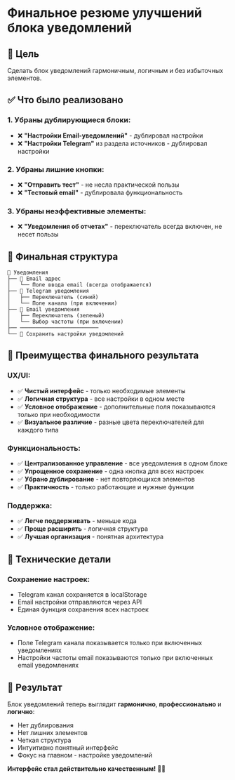 # Финальное резюме улучшений блока уведомлений

## 🎯 Цель
Сделать блок уведомлений гармоничным, логичным и без избыточных элементов.

## ✅ Что было реализовано

### 1. Убраны дублирующиеся блоки:
- ❌ **"Настройки Email-уведомлений"** - дублировал настройки
- ❌ **"Настройки Telegram"** из раздела источников - дублировал настройки

### 2. Убраны лишние кнопки:
- ❌ **"Отправить тест"** - не несла практической пользы
- ❌ **"Тестовый email"** - дублировала функциональность

### 3. Убраны неэффективные элементы:
- ❌ **"Уведомления об отчетах"** - переключатель всегда включен, не несет пользы

## 🎨 Финальная структура

```
🔔 Уведомления
├── 📧 Email адрес
│   └── Поле ввода email (всегда отображается)
├── 📱 Telegram уведомления
│   ├── Переключатель (синий)
│   └── Поле канала (при включении)
├── 📧 Email уведомления  
│   ├── Переключатель (зеленый)
│   └── Выбор частоты (при включении)
├── ─────────────────────────
└── 💾 Сохранить настройки уведомлений
```

## 🚀 Преимущества финального результата

### UX/UI:
- ✅ **Чистый интерфейс** - только необходимые элементы
- ✅ **Логичная структура** - все настройки в одном месте
- ✅ **Условное отображение** - дополнительные поля показываются только при необходимости
- ✅ **Визуальное различие** - разные цвета переключателей для каждого типа

### Функциональность:
- ✅ **Централизованное управление** - все уведомления в одном блоке
- ✅ **Упрощенное сохранение** - одна кнопка для всех настроек
- ✅ **Убрано дублирование** - нет повторяющихся элементов
- ✅ **Практичность** - только работающие и нужные функции

### Поддержка:
- ✅ **Легче поддерживать** - меньше кода
- ✅ **Проще расширять** - логичная структура
- ✅ **Лучшая организация** - понятная архитектура

## 🔧 Технические детали

### Сохранение настроек:
- Telegram канал сохраняется в localStorage
- Email настройки отправляются через API
- Единая функция сохранения всех настроек

### Условное отображение:
- Поле Telegram канала показывается только при включенных уведомлениях
- Настройки частоты email показываются только при включенных email уведомлениях

## 🎉 Результат

Блок уведомлений теперь выглядит **гармонично**, **профессионально** и **логично**:
- Нет дублирования
- Нет лишних элементов  
- Четкая структура
- Интуитивно понятный интерфейс
- Фокус на главном - настройке уведомлений

**Интерфейс стал действительно качественным!** 🚀✨
